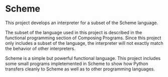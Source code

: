 # Scheme

This project develops an interpreter for a subset of the Scheme language.

The subset of the language used in this project is described in the functional programming section of Composing Programs. Since this project only includes a subset of the language, the interpreter will not exactly match the behavior of other interpreters.

Scheme is a simple but powerful functional language. This project includes some small programs impletemented in Scheme to show how Python transfers cleanly to Scheme as well as to other programming languages.


